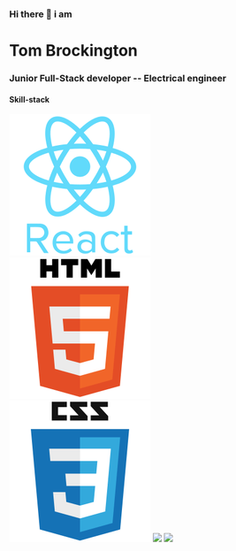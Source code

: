 ### Hi there 👋 i am 
<h1> Tom Brockington </h1>

### Junior Full-Stack developer -- Electrical engineer

<h4> Skill-stack </h4>
<img src='./react.svg'>
<img src='./html5.svg'>
<img src='./css3.svg'>
<img src='https://upload.wikimedia.org/wikipedia/commons/thumb/d/d4/Javascript-shield.svg/595px-Javascript-shield.svg.png?20180912181046' width='89px'>
<img src='https://www.freelogovectors.net/wp-content/uploads/2022/01/prisma_logo-freelogovectors.net_.png)' width='89px'>
<!-- <img src='./bootstrap.svg'> -->


<!--
**webdesignbytom/webdesignbytom** is a ✨ _special_ ✨ repository because its `README.md` (this file) appears on your GitHub profile.

Here are some ideas to get you started:

- 🔭 I’m currently working on ...
- 🌱 I’m currently learning ...
- 👯 I’m looking to collaborate on ...
- 🤔 I’m looking for help with ...
- 💬 Ask me about ...
- 📫 How to reach me: ...
- 😄 Pronouns: ...
- ⚡ Fun fact: ...
-->
